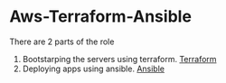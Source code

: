 # Aws-Terraform-Ansible
There are 2 parts of the role
1) Bootstarping the servers using terraform. 
[Terraform](./terraform/README.md)
2) Deploying apps using ansible.
[Ansible](./ansible/roles/elastic.elasticsearch/README.md)

